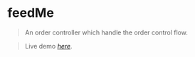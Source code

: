 # feedMe

> An order controller which handle the order control flow.

> Live demo [_here_](https://feedme-9669.netlify.app).
